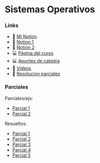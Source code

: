 # Sistemas Operativos

### Links
- 📔 [Mi Notion](https://sjorda.notion.site/Sistemas-operativos-ba5157d417a8424d9f25ee16a3f70cb7)
- 📔 [Notion 1](https://fiuba-informatica.notion.site/75-08-Sistemas-Operativos-SisOp-66559405933647668d06c9c686abe1ef)
- 📔 [Notion 2](https://valenkpa.notion.site/Sistemas-operativos-4ff53fb3bceb4dd2ae53f6a2eef101da)
- 💻 [Página del curso](https://fisop.github.io/website/)
- 💻 [Apuntes de catedra](https://fisop.github.io/apunte/index.html)
- 🎥 [Videos](https://www.youtube.com/playlist?list=PLDW872573QAb4bj0URobvQTD41IV6gRkx)
- 📄 [Resolucion parciales](https://docs.google.com/document/d/1fZWxm3gdmGHZICH6CHZGf3t1TsOUHt-2Ci_QAmY_hK0/edit)


### Parciales
Parciales/ejs:
* [Parcial 1](https://drive.google.com/drive/u/0/folders/1HFdsFeaMH7FtzKMDNhu0wyvR-kKpIoBm)
* [Parcial 2](https://fiuba-informatica.notion.site/Ejercicios-de-FileSystem-para-final-bd0c3a48a6d64a4e8cb27d6f1025ff33)

Resueltos:
* [Parcial 1](https://fiuba-informatica.notion.site/Final-22-02-23-f7abfdaf573e4dc5993b36c884dc2a95)
* [Parcial 2](https://fiuba-informatica.notion.site/Final-01-03-23-212cf16b0da740188302e92df3cbf6dd)
* [Parcial 3](https://docs.google.com/document/d/15hPMW7arlVWghaux4RNj9rSrcubLBoCn8Nx6hPQnE-w/edit#heading=h.7s4c94s0mqm)
* [Parcial 4](https://docs.google.com/document/d/1fZWxm3gdmGHZICH6CHZGf3t1TsOUHt-2Ci_QAmY_hK0/edit)
* [Parcial 5](https://docs.google.com/document/d/1u0EnDx-hYiAGtTdfCUTz0Egg-DtEjzdq/edit)